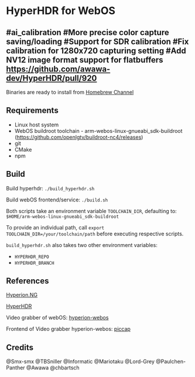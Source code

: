 # HyperHDR for WebOS

#ai_calibration
#More precise color capture saving/loading 
#Support for SDR calibration 
#Fix calibration for 1280x720 capturing setting
#Add NV12 image format support for flatbuffers https://github.com/awawa-dev/HyperHDR/pull/920
-------------------------------------------------------------------------------------------------------------------
Binaries are ready to install from [Homebrew Channel](https://repo.webosbrew.org/apps/org.webosbrew.hyperhdr.loader)

## Requirements

* Linux host system
* WebOS buildroot toolchain - arm-webos-linux-gnueabi_sdk-buildroot (https://github.com/openlgtv/buildroot-nc4/releases)
* git
* CMake
* npm

## Build

Build hyperhdr: `./build_hyperhdr.sh`

Build webOS frontend/service: `./build.sh`

Both scripts take an environment variable `TOOLCHAIN_DIR`, defaulting to: `$HOME/arm-webos-linux-gnueabi_sdk-buildroot`

To provide an individual path, call `export TOOLCHAIN_DIR=/your/toolchain/path` before executing respective scripts.

`build_hyperhdr.sh` also takes two other environment variables:

- `HYPERHDR_REPO`
- `HYPERHDR_BRANCH`

## References

[Hyperion.NG](https://github.com/hyperion-project/hyperion.ng)

[HyperHDR](https://github.com/awawa-dev/HyperHDR)

Video grabber of webOS: [hyperion-webos](https://github.com/webosbrew/hyperion-webos)

Frontend of Video grabber hyperion-webos: [piccap](https://github.com/TBSniller/piccap)

## Credits

@Smx-smx
@TBSniller
@Informatic
@Mariotaku
@Lord-Grey
@Paulchen-Panther
@Awawa
@chbartsch
